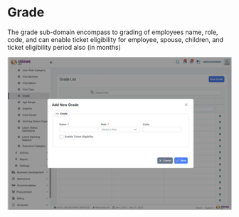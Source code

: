 # Grade 
The grade sub-domain encompass to grading of employees name, role, code, and can enable ticket eligibility for employee, spouse, children, and ticket eligibility period also (in months)

![alt text](../../images/grade.png)